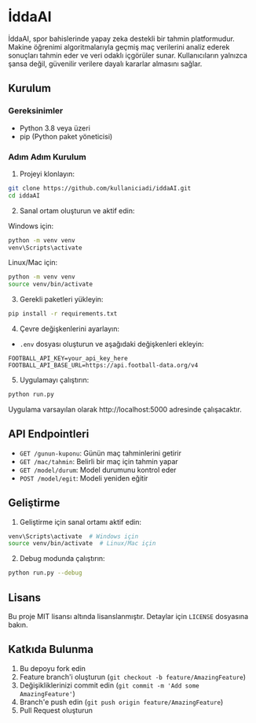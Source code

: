 # İddaAI

İddaAI, spor bahislerinde yapay zeka destekli bir tahmin platformudur. Makine öğrenimi algoritmalarıyla geçmiş maç verilerini analiz ederek sonuçları tahmin eder ve veri odaklı içgörüler sunar. Kullanıcıların yalnızca şansa değil, güvenilir verilere dayalı kararlar almasını sağlar.

## Kurulum

### Gereksinimler

- Python 3.8 veya üzeri
- pip (Python paket yöneticisi)

### Adım Adım Kurulum

1. Projeyi klonlayın:
```bash
git clone https://github.com/kullaniciadi/iddaAI.git
cd iddaAI
```

2. Sanal ortam oluşturun ve aktif edin:

Windows için:
```bash
python -m venv venv
venv\Scripts\activate
```

Linux/Mac için:
```bash
python -m venv venv
source venv/bin/activate
```

3. Gerekli paketleri yükleyin:
```bash
pip install -r requirements.txt
```

4. Çevre değişkenlerini ayarlayın:
- `.env` dosyası oluşturun ve aşağıdaki değişkenleri ekleyin:
```
FOOTBALL_API_KEY=your_api_key_here
FOOTBALL_API_BASE_URL=https://api.football-data.org/v4
```

5. Uygulamayı çalıştırın:
```bash
python run.py
```

Uygulama varsayılan olarak http://localhost:5000 adresinde çalışacaktır.

## API Endpointleri

- `GET /gunun-kuponu`: Günün maç tahminlerini getirir
- `GET /mac/tahmin`: Belirli bir maç için tahmin yapar
- `GET /model/durum`: Model durumunu kontrol eder
- `POST /model/egit`: Modeli yeniden eğitir

## Geliştirme

1. Geliştirme için sanal ortamı aktif edin:
```bash
venv\Scripts\activate  # Windows için
source venv/bin/activate  # Linux/Mac için
```

2. Debug modunda çalıştırın:
```bash
python run.py --debug
```

## Lisans

Bu proje MIT lisansı altında lisanslanmıştır. Detaylar için `LICENSE` dosyasına bakın.

## Katkıda Bulunma

1. Bu depoyu fork edin
2. Feature branch'i oluşturun (`git checkout -b feature/AmazingFeature`)
3. Değişikliklerinizi commit edin (`git commit -m 'Add some AmazingFeature'`)
4. Branch'e push edin (`git push origin feature/AmazingFeature`)
5. Pull Request oluşturun